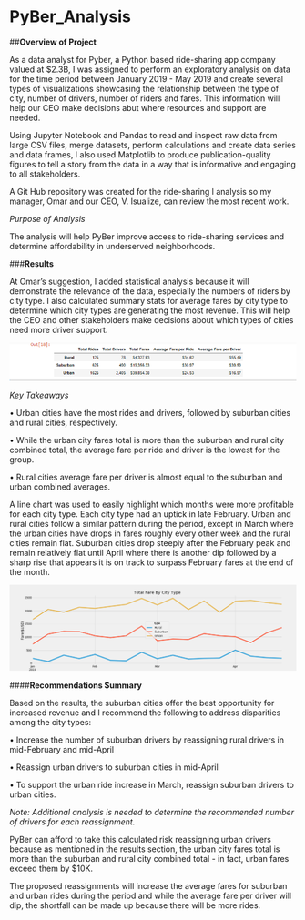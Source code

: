 # PyBer_Analysis

##**Overview of Project**

As a data analyst for Pyber, a Python based ride-sharing app company valued at $2.3B, I was assigned to perform an exploratory analysis on data for the time period between January 2019 - May 2019 and create several types of visualizations showcasing the relationship between the type of city, number of drivers, number of riders and fares. This information will help our CEO make decisions abut where resources and support are needed. 

Using Jupyter Notebook and Pandas to read and inspect raw data from large CSV files, merge datasets, perform calculations and create data series and data frames, I also used Matplotlib to produce publication-quality figures to tell a story from the data in a way that is informative and engaging to all stakeholders. 

A Git Hub repository was created for the ride-sharing l analysis so my manager, Omar and our CEO, V. Isualize, can review the most recent work.

*Purpose of Analysis*

The analysis will help PyBer improve access to ride-sharing services and determine affordability in underserved neighborhoods.  

###**Results**

At Omar’s suggestion, I added statistical analysis because it will demonstrate the relevance of the data, especially the numbers of riders by city type. I also calculated summary stats for average fares by city type to determine which city types are generating the most revenue. This will help the CEO and other stakeholders make decisions about which types of cities need more driver support. 

![Deliverable 1](https://github.com/FeliciaGanthier/PyBer_Analysis/blob/master/Analysis/Deliverable%201.png)

*Key Takeaways*

•	Urban cities have the most rides and drivers, followed by suburban cities and rural cities, respectively. 

•	While the urban city fares total is more than the suburban and rural city combined total, the average fare per ride and driver is the lowest for the group. 

•	Rural cities average fare per driver is almost equal to the suburban and urban combined averages. 

A line chart was used to easily highlight which months were more profitable for each city type. Each city type had an uptick in late February. Urban and rural cities follow a similar pattern during the period, except in March where the urban cities have drops in fares roughly every other week and the rural cities remain flat.  Suburban cities drop steeply after the February peak and remain relatively flat until April where there is another dip followed by a sharp rise that appears it is on track to surpass February fares at the end of the month. 

![Deliverable 2](https://github.com/FeliciaGanthier/PyBer_Analysis/blob/master/Analysis/Deliverable2.png)

####**Recommendations Summary**

Based on the results, the suburban cities offer the best opportunity for increased revenue and I recommend the following to address disparities among the city types:

•	Increase the number of suburban drivers by reassigning rural drivers in mid-February and mid-April

•	Reassign urban drivers to suburban cities in mid-April 

•	To support the urban ride increase in March, reassign suburban drivers to urban cities. 

*Note: Additional analysis is needed to determine the recommended number of drivers for each reassignment.*

PyBer can afford to take this calculated risk reassigning urban drivers because as mentioned in the results section, the urban city fares total is more than the suburban and rural city combined total - in fact, urban fares exceed them by $10K.

The proposed reassignments will increase the average fares for suburban and urban rides during the period and while the average fare per driver will dip, the shortfall can be made up because there will be more rides. 


